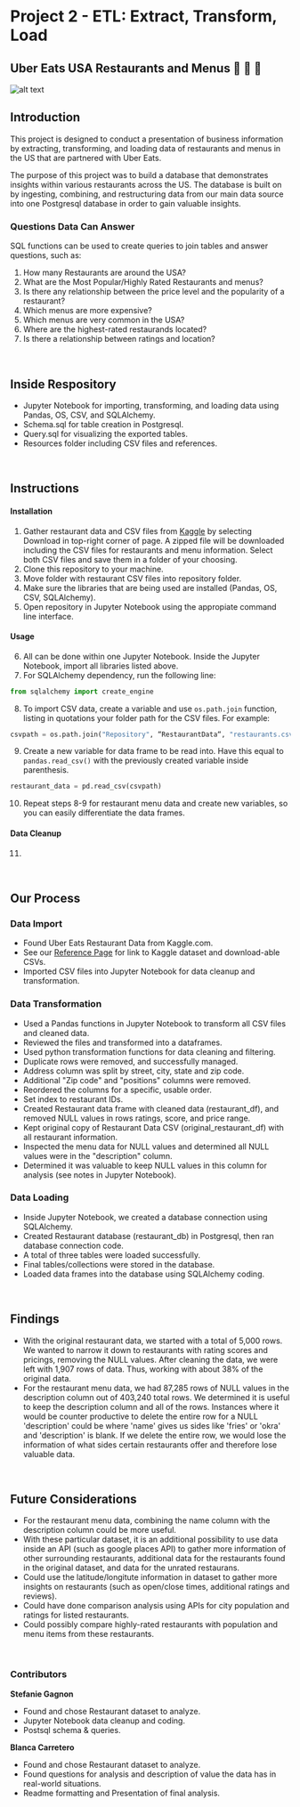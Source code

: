 # Project 2 - ETL: Extract, Transform, Load
## Uber Eats USA Restaurants and Menus :hamburger: :pizza: :bento:
![alt text](https://www.jotform.com/blog/wp-content/uploads/2020/04/ubereats-alternatives.jpg)


## Introduction
This project is designed to conduct a presentation of business information by extracting, transforming, and loading data of restaurants and menus in the US that are partnered with Uber Eats.

The purpose of this project was to build a database that demonstrates insights within various restaurants across the US. The database is built on by ingesting, combining, and restructuring data from our main data source into one Postgresql database in order to gain valuable insights.

### Questions Data Can Answer
SQL functions can be used to create queries to join tables and answer questions, such as:
1. How many Restaurants are around the USA?
2. What are the Most Popular/Highly Rated Restaurants and menus?
3. Is there any relationship between the price level and the popularity of a restaurant?
4. Which menus are more expensive?
5. Which menus are very common in the USA?
6. Where are the highest-rated restaurands located?
7. Is there a relationship between ratings and location?

<br>

## Inside Respository
- Jupyter Notebook for importing, transforming, and loading data using Pandas, OS, CSV, and SQLAlchemy.
- Schema.sql for table creation in Postgresql.
- Query.sql for visualizing the exported tables.
- Resources folder including CSV files and references.

<br>

## Instructions
#### Installation
1. Gather restaurant data and CSV files from <a href="https://www.kaggle.com/datasets/ahmedshahriarsakib/uber-eats-usa-restaurants-menus?resource=download)">Kaggle</a> by selecting Download in top-right corner of page. A zipped file will be downloaded including the CSV files for restaurants and menu information. Select both CSV files and save them in a folder of your choosing.
2. Clone this repository to your machine.
3. Move folder with restaurant CSV files into repository folder.
4. Make sure the libraries that are being used are installed (Pandas, OS, CSV, SQLAlchemy).
5. Open repository in Jupyter Notebook using the appropiate command line interface.
#### Usage
6. All can be done within one Jupyter Notebook. Inside the Jupyter Notebook, import all libraries listed above.
7. For SQLAlchemy dependency, run the following line: 
```Python 
from sqlalchemy import create_engine
```
8. To import CSV data, create a variable and use ``` os.path.join ``` function, listing in quotations your folder path for the CSV files. For example:
```Python
csvpath = os.path.join("Repository", “RestaurantData“, "restaurants.csv”)
```
9. Create a new variable for data frame to be read into. Have this equal to ``` pandas.read_csv() ``` with the previously created variable inside parenthesis.
``` Python
restaurant_data = pd.read_csv(csvpath)
```
10. Repeat steps 8-9 for restaurant menu data and create new variables, so you can easily differentiate the data frames.
#### Data Cleanup
11. 

<br>

## Our Process
### Data Import
- Found Uber Eats Restaurant Data from Kaggle.com.
- See our <a href="https://github.com/skgag1216/Project-2/blob/main/Resources/References/reference_page.md#references">Reference Page</a> for link to Kaggle dataset and download-able CSVs.
- Imported CSV files into Jupyter Notebook for data cleanup and transformation.

### Data Transformation
- Used a Pandas functions in Jupyter Notebook to transform all CSV files and cleaned data.
- Reviewed the files and transformed into a dataframes.
- Used python transformation functions for data cleaning and filtering.
- Duplicate rows were removed, and successfully managed.
- Address column was split by street, city, state and zip code.
- Additional "Zip code" and "positions" columns were removed.
- Reordered the columns for a specific, usable order.
- Set index to restaurant IDs.
- Created Restaurant data frame with cleaned data (restaurant_df), and removed NULL values in rows ratings, score, and price range.
- Kept original copy of Restaurant Data CSV (original_restaurant_df) with all restaurant information. 
- Inspected the menu data for NULL values and determined all NULL values were in the "description" column.
- Determined it was valuable to keep NULL values in this column for analysis (see notes in Jupyter Notebook).

### Data Loading
- Inside Jupyter Notebook, we created a database connection using SQLAlchemy.
- Created Restaurant database (restaurant_db) in Postgresql, then ran database connection code.
- A total of three tables were loaded successfully.
- Final tables/collections were stored in the database.
- Loaded data frames into the database using SQLAlchemy coding.

<br>

## Findings
- With the original restaurant data, we started with a total of 5,000 rows. We wanted to narrow it down to restaurants with rating scores and pricings, removing the NULL values. After cleaning the data, we were left with 1,907 rows of data. Thus, working with about 38% of the original data. 
- For the restaurant menu data, we had 87,285 rows of NULL values in the description column out of 403,240 total rows. We determined it is useful to keep the description column and all of the rows. Instances where it would be counter productive to delete the entire row for a NULL 'description' could be where 'name' gives us sides like 'fries' or 'okra' and 'description' is blank. If we delete the entire row, we would lose the information of what sides certain restaurants offer and therefore lose valuable data.

<br>

## Future Considerations
- For the restaurant menu data, combining the name column with the description column could be more useful.
- With these particular dataset, it is an additional possibility to use data inside an API (such as google places API) to gather more information of other surrounding restaurants, additional data for the restaurants found in the original dataset, and data for the unrated restaurans.
- Could use the latitude/longitute information in dataset to gather more insights on restaurants (such as open/close times, additional ratings and reviews).
- Could have done comparison analysis using APIs for city population and ratings for listed restaurants.
- Could possibly compare highly-rated restaurants with population and menu items from these restaurants.

<br> 

### Contributors
<b>Stefanie Gagnon</b>
  - Found and chose Restaurant dataset to analyze.
  - Jupyter Notebook data cleanup and coding. 
  - Postsql schema & queries.

<b>Blanca Carretero</b>
- Found and chose Restaurant dataset to analyze.
- Found questions for analysis and description of value the data has in real-world situations.
- Readme formatting and Presentation of final analysis.
